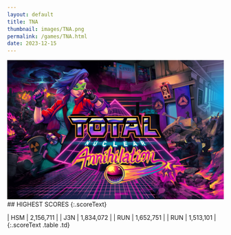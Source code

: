 ```yaml
---
layout: default
title: TNA
thumbnail: images/TNA.png
permalink: /games/TNA.html
date: 2023-12-15
---
```


<img src="../images/TNA.png" class="gameThumbnail img-fluid mx-auto align-middle">
## HIGHEST SCORES
{:.scoreText}

| HSM | 2,156,711 | 
| J3N | 1,834,072 | 
| RUN | 1,652,751 | 
| RUN | 1,513,101 | 
{:.scoreText .table .td}
